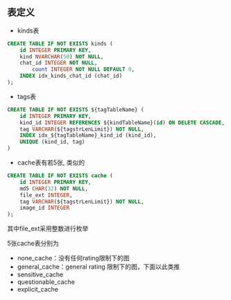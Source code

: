 ## 表定义

* kinds表

```sql
CREATE TABLE IF NOT EXISTS kinds (
	id INTEGER PRIMARY KEY,
	kind NVARCHAR(50) NOT NULL,
	chat_id INTEGER NOT NULL, 
        count INTEGER NOT NULL DEFAULT 0,
	INDEX idx_kinds_chat_id (chat_id)
);
```

* tags表

```sql
CREATE TABLE IF NOT EXISTS ${tagTableName} (
    id INTEGER PRIMARY KEY,
    kind_id INTEGER REFERENCES ${kindTableName}(id) ON DELETE CASCADE,
    tag VARCHAR(${tagstrLenLimit}) NOT NULL,
    INDEX idx_${tagTableName}_kind_id (kind_id),
    UNIQUE (kind_id, tag)
)
```

* cache表有若5张, 类似的

```sql
CREATE TABLE IF NOT EXISTS cache (
    id INTEGER PRIMARY KEY,
    md5 CHAR(32) NOT NULL,
    file_ext INTEGER,
    tag VARCHAR(${tagstrLenLimit}) NOT NULL,
    image_id INTEGER
);
```

其中file_ext采用整数进行枚举

5张cache表分别为

* none_cache：没有任何rating限制下的图
* general_cache：general rating 限制下的图，下面以此类推
* sensitive_cache
* questionable_cache
* explicit_cache
